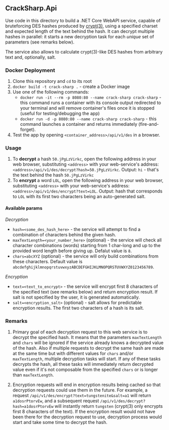 ## CrackSharp.Api
Use code in this directory to build a .NET Core WebAPI service, capable of bruteforcing DES hashes produced by [crypt(3)](https://www.man7.org/linux/man-pages/man3/crypt.3.html), using a specified charset and expected length of the text behind the hash. It can decrypt multiple hashes in parallel: it starts a new decryption task for each *unique* set of parameters (see remarks below).

The service also allows to calculate crypt(3)-like DES hashes from arbitrary text and, optionally, salt.

### Docker Deployment
1. Clone this repository and `cd` to its root
2. `docker build -t crack-sharp .` - create a Docker image
3. Use one of the following commands:
    - `docker run -it --rm -p 8080:80 --name crack-sharp crack-sharp` - this command runs a container with its console output redirected to your terminal and will remove container's files once it is stopped (useful for testing/debugging the app)
    - `docker run -d -p 8080:80 --name crack-sharp crack-sharp` - this command launches a container and returns immediately (fire-and-forget).
4. Test the app by opening `<container_address>/api/v1/des` in a browser.

### Usage
1. To **decrypt** a hash `50.jPgLzVirkc`, open the following address in your web browser, substituting `<address>` with your web-service's address:
`<address>/api/v1/des/decrypt?hash=50.jPgLzVirkc`. Output: `hi` - that's the text behind the hash `50.jPgLzVirkc`
2. To **encrypt** a word `LOL`, open the following address in your web browser, substituting `<address>` with your web-service's address:
`<address>/api/v1/des/encrypt?text=LOL`. Output: hash that corresponds to `LOL` with its first two characters being an auto-generated salt.

#### Available params
*Decryption*
- `hash=<some_des_hash_here>` - the service will attempt to find a combination of characters behind the given hash.
- `maxTextLength=<your_number_here>` (optional) - the service will check all character combinations (words) starting from 1 char-long and up to the provided word length before giving up. Defalut value is `8`.
- `chars=abcXYZ` (optional) - the service will only build combinations from these characters. Default value is `abcdefghijklmnopqrstuvwxyzABCDEFGHIJKLMNOPQRSTUVWXYZ0123456789`.

*Encryption*
- `text=<text_to_encrypt>` - the service will encrypt first 8 characters of the specified text (see remarks below) and return encryption result. If salt is not specified by the user, it is generated automatically.
- `salt=<encryption_salt>` (optional) - salt allows for predictable encryption results. The first two characters of a hash is its salt.

### Remarks
1. Primary goal of each decryption request to this web service is to decrypt the specified hash. It means that the parameters `maxTextLength` and `chars` will be ignored if the service already knows a decrypted value of the hash. Also if multiple requests to decrypt the same hash are made at the same time but with different values for `chars` and/or `maxTextLength`, multiple decryption tasks will start. If any of these tasks decrypts the hash, all these tasks will immediately return decrypted value even if it's not composable from the specified `chars` or is longer than `maxTextLength`.

2. Encryption requests will end in encryption results being cached so that decryption requests could use them in the future. For example, a request `/api/v1/des/encrypt?text=tungstenite&salt=a1` will return `a1dosrPtorvEw`, and a subsequent request `/api/v1/des/decrypt?hash=a1dosrPtorvEw` will instantly return `tungsten` (crypt(3) only encrypts first 8 characters of the text). If the encryption result would not have been there for the decryption request to use, decryption process would start and take some time to decrypt the hash.